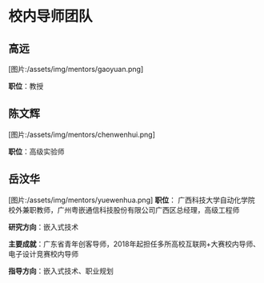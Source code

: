 # 校内导师团队

## 高远
[图片:/assets/img/mentors/gaoyuan.png]

**职位**：教授


## 陈文辉
[图片:/assets/img/mentors/chenwenhui.png]

**职位**：高级实验师


## 岳汶华
[图片:/assets/img/mentors/yuewenhua.png]
**职位**： 广西科技大学自动化学院校外兼职教师，广州粤嵌通信科技股份有限公司广西区总经理，高级工程师

**研究方向**：嵌入式技术

**主要成就**：广东省青年创客导师，2018年起担任多所高校互联网+大赛校内导师、电子设计竞赛校内导师

**指导方向**：嵌入式技术、职业规划

